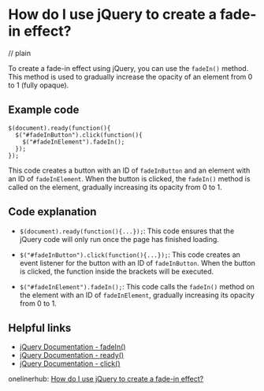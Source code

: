 # How do I use jQuery to create a fade-in effect?
// plain

To create a fade-in effect using jQuery, you can use the `fadeIn()` method. This method is used to gradually increase the opacity of an element from 0 to 1 (fully opaque).

## Example code

```
$(document).ready(function(){
  $("#fadeInButton").click(function(){
    $("#fadeInElement").fadeIn();
  });
});
```

This code creates a button with an ID of `fadeInButton` and an element with an ID of `fadeInElement`. When the button is clicked, the `fadeIn()` method is called on the element, gradually increasing its opacity from 0 to 1.

## Code explanation


- `$(document).ready(function(){...});`: This code ensures that the jQuery code will only run once the page has finished loading.

- `$("#fadeInButton").click(function(){...});`: This code creates an event listener for the button with an ID of `fadeInButton`. When the button is clicked, the function inside the brackets will be executed.

- `$("#fadeInElement").fadeIn();`: This code calls the `fadeIn()` method on the element with an ID of `fadeInElement`, gradually increasing its opacity from 0 to 1.

## Helpful links

- [jQuery Documentation - fadeIn()](https://api.jquery.com/fadeIn/)
- [jQuery Documentation - ready()](https://api.jquery.com/ready/)
- [jQuery Documentation - click()](https://api.jquery.com/click/)

onelinerhub: [How do I use jQuery to create a fade-in effect?](https://onelinerhub.com/jquery/how-do-i-use-jquery-to-create-a-fade-in-effect)